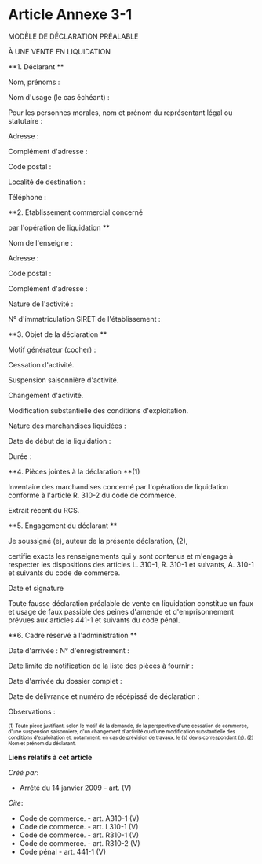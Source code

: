 # Article Annexe 3-1

MODÈLE DE DÉCLARATION PRÉALABLE 

À UNE VENTE EN LIQUIDATION 

**1. Déclarant **

Nom, prénoms : 

Nom d'usage (le cas échéant) : 

Pour les personnes morales, nom et prénom du représentant légal ou statutaire : 

Adresse : 

Complément d'adresse : 

Code postal : 

Localité de destination : 

Téléphone : 

**2. Etablissement commercial concerné 

par l'opération de liquidation **

Nom de l'enseigne : 

Adresse : 

Code postal : 

Complément d'adresse : 

Nature de l'activité : 

N° d'immatriculation SIRET de l'établissement : 

**3. Objet de la déclaration **

Motif générateur (cocher) : 

Cessation d'activité. 

Suspension saisonnière d'activité. 

Changement d'activité. 

Modification substantielle des conditions d'exploitation. 

Nature des marchandises liquidées : 

Date de début de la liquidation : 

Durée : 

**4. Pièces jointes à la déclaration **(1) 

Inventaire des marchandises concerné par l'opération de liquidation conforme à l'article R. 310-2 du code de commerce. 

Extrait récent du RCS. 

**5. Engagement du déclarant **

Je soussigné (e), auteur de la présente déclaration, (2), 

certifie exacts les renseignements qui y sont contenus et m'engage à respecter les dispositions des articles L. 310-1, R.
310-1 et suivants, A. 310-1 et suivants du code de commerce. 

Date et signature 

Toute fausse déclaration préalable de vente en liquidation constitue un faux et usage de faux passible des peines d'amende et
d'emprisonnement prévues aux articles 441-1 et suivants du code pénal. 

**6. Cadre réservé à l'administration **

Date d'arrivée : N° d'enregistrement : 

Date limite de notification de la liste des pièces à fournir : 

Date d'arrivée du dossier complet : 

Date de délivrance et numéro de récépissé de déclaration : 

Observations : 

<font color="#808080" size="1">
    <font size="1" color="#000000">(1) Toute pièce justifiant, selon le motif de la demande, de la perspective d'une
cessation de commerce, d'une suspension saisonnière, d'un changement d'activité ou d'une modification substantielle des
conditions d'exploitation et, notamment, en cas de prévision de travaux, le (s) devis correspondant (s). </font>
  </font>

<font color="#808080" size="1">
    <font color="#000000" size="1">(2) Nom et prénom du déclarant.</font>
  </font>

**Liens relatifs à cet article**

_Créé par_:

  - Arrêté du 14 janvier 2009 - art. (V)

_Cite_:

  - Code de commerce. - art. A310-1 (V)
  - Code de commerce. - art. L310-1 (V)
  - Code de commerce. - art. R310-1 (V)
  - Code de commerce. - art. R310-2 (V)
  - Code pénal - art. 441-1 (V)
